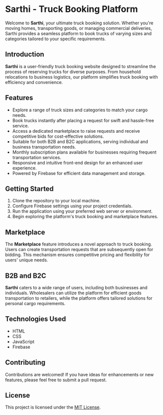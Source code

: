 # Sarthi - Truck Booking Platform

Welcome to **Sarthi**, your ultimate truck booking solution. Whether you're moving homes, transporting goods, or managing commercial deliveries, Sarthi provides a seamless platform to book trucks of varying sizes and categories tailored to your specific requirements.

## Introduction

**Sarthi** is a user-friendly truck booking website designed to streamline the process of reserving trucks for diverse purposes. From household relocations to business logistics, our platform simplifies truck booking with efficiency and convenience.

## Features

- Explore a range of truck sizes and categories to match your cargo needs.
- Book trucks instantly after placing a request for swift and hassle-free service.
- Access a dedicated marketplace to raise requests and receive competitive bids for cost-effective solutions.
- Suitable for both B2B and B2C applications, serving individual and business transportation needs.
- Monthly subscription plans available for businesses requiring frequent transportation services.
- Responsive and intuitive front-end design for an enhanced user experience.
- Powered by Firebase for efficient data management and storage.

## Getting Started

1. Clone the repository to your local machine.
2. Configure Firebase settings using your project credentials.
3. Run the application using your preferred web server or environment.
4. Begin exploring the platform's truck booking and marketplace features.

## Marketplace

The **Marketplace** feature introduces a novel approach to truck booking. Users can create transportation requests that are subsequently open for bidding. This mechanism ensures competitive pricing and flexibility for users' unique needs.

## B2B and B2C

**Sarthi** caters to a wide range of users, including both businesses and individuals. Wholesalers can utilize the platform for efficient goods transportation to retailers, while the platform offers tailored solutions for personal cargo requirements.

## Technologies Used

- HTML
- CSS
- JavaScript
- Firebase

## Contributing

Contributions are welcomed! If you have ideas for enhancements or new features, please feel free to submit a pull request.

## License

This project is licensed under the [MIT License](LICENSE).

